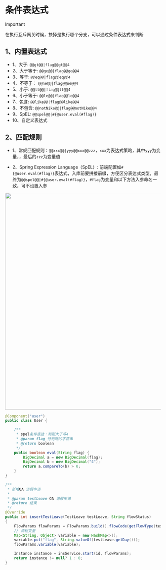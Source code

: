 # 条件表达式
> [!IMPORTANT]
> 在执行互斥网关时候，抉择是执行哪个分支，可以通过条件表达式来判断


## 1、内置表达式
- 1、大于: `@@gt@@|flag@@gt@@4`
- 2、大于等于: `@@ge@@|flag@@ge@@4`
- 3、等于: `@@eq@@|flag@@eq@@4`
- 4、不等于： `@@ne@@|flag@@ne@@4`
- 5、小于: `@@lt@@|flag@@lt@@4`
- 6、小于等于: `@@le@@|flag@@le@@4`
- 7、包含: `@@like@@|flag@@like@@4`
- 8、不包含: `@@notNike@@|flag@@notNike@@4`
- 9、SpEL: `@@spel@@|#{@user.eval(#flag)}` 
- 10、自定义表达式

## 2、匹配规则
- 1、常规匹配规则：`@@xxx@@|yyy@@xxx@@zzz`，`xxx`为表达式策略，其中`yyy`为变量，，最后的`zzz`为变量值

- 2、Spring Expression Language（SpEL）: 
前端配置如`#{@user.eval(#flag)}`表达式，入库前要拼接前缀，方便区分表达式类型，最终为`@@spel@@|#{@user.eval(#flag)}`，`#flag`为变量和以下方法入参命名一致，可不设置入参

<img src="https://foruda.gitee.com/images/1727163098727096928/c29d9af5_2218307.png" width="700">

```java
@Component("user")
public class User {

    /**
     * spel条件表达：判断大于等4
     * @param flag 待判断的字符串
     * @return boolean
     */
    public boolean eval(String flag) {
        BigDecimal a = new BigDecimal(flag);
        BigDecimal b = new BigDecimal("4");
        return a.compareTo(b) > 0;
    }
}

/**
 * 新增OA 请假申请
 *
 * @param testLeave OA 请假申请
 * @return 结果
 */
@Override
public int insertTestLeave(TestLeave testLeave, String flowStatus)
{
    FlowParams flowParams = FlowParams.build().flowCode(getFlowType(testLeave));
    // 流程变量
    Map<String, Object> variable = new HashMap<>();
    variable.put("flag", String.valueOf(testLeave.getDay()));
    flowParams.variable(variable);

    Instance instance = insService.start(id, flowParams);
    return instance != null? 1 : 0;
}
```
